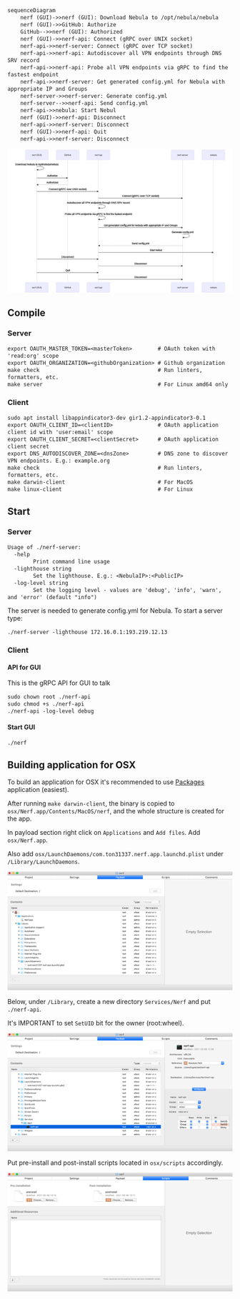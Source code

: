 ```
sequenceDiagram
    nerf (GUI)->>nerf (GUI): Download Nebula to /opt/nebula/nebula
    nerf (GUI)->>GitHub: Authorize
    GitHub-->>nerf (GUI): Authorized
    nerf (GUI)->>nerf-api: Connect (gRPC over UNIX socket)
    nerf-api->>nerf-server: Connect (gRPC over TCP socket)
    nerf-api->>nerf-api: Autodiscover all VPN endpoints through DNS SRV record
    nerf-api->>nerf-api: Probe all VPN endpoints via gRPC to find the fastest endpoint
    nerf-api->>nerf-server: Get generated config.yml for Nebula with appropriate IP and Groups
    nerf-server->>nerf-server: Generate config.yml
    nerf-server-->>nerf-api: Send config.yml
    nerf-api->>nebula: Start Nebul
    nerf (GUI)->>nerf-api: Disconnect
    nerf-api->>nerf-server: Disconnect
    nerf (GUI)->>nerf-api: Quit
    nerf-api->>nerf-server: Disconnect
```

![](/doc/img/sequence.png)

## Compile

### Server

```
export OAUTH_MASTER_TOKEN=<masterToken>        # OAuth token with 'read:org' scope
export OAUTH_ORGANIZATION=<githubOrganization> # Github organization
make check                                     # Run linters, formatters, etc.
make server                                    # For Linux amd64 only
```

### Client

```
sudo apt install libappindicator3-dev gir1.2-appindicator3-0.1
export OAUTH_CLIENT_ID=<clientID>              # OAuth application client id with 'user:email' scope
export OAUTH_CLIENT_SECRET=<clientSecret>      # OAuth application client secret
export DNS_AUTODISCOVER_ZONE=<dnsZone>         # DNS zone to discover VPN endpoints. E.g.: example.org
make check                                     # Run linters, formatters, etc.
make darwin-client                             # For MacOS
make linux-client                              # For Linux
```

## Start

### Server

```
Usage of ./nerf-server:
  -help
    	Print command line usage
  -lighthouse string
    	Set the lighthouse. E.g.: <NebulaIP>:<PublicIP>
  -log-level string
    	Set the logging level - values are 'debug', 'info', 'warn', and 'error' (default "info")
```

The server is needed to generate config.yml for Nebula. To start a server type:
```
./nerf-server -lighthouse 172.16.0.1:193.219.12.13
```

### Client

#### API for GUI

This is the gRPC API for GUI to talk

```
sudo chown root ./nerf-api
sudo chmod +s ./nerf-api
./nerf-api -log-level debug
```

#### Start GUI

```
./nerf
```

## Building application for OSX

To build an application for OSX it's recommended to use [Packages](http://s.sudre.free.fr/Software/Packages/about.html) application (easiest).

After running `make darwin-client`, the binary is copied to `osx/Nerf.app/Contents/MacOS/nerf`, and the whole structure is created for the app.

In payload section right click on `Applications` and `Add files`. Add `osx/Nerf.app`.

Also add `osx/LaunchDaemons/com.ton31337.nerf.app.launchd.plist` under `/Library/LaunchDaemons`.

![](/doc/img/payload1.png)

Below, under `/Library`, create a new directory `Services/Nerf` and put `./nerf-api`.

It's IMPORTANT to set `SetUID` bit for the owner (root:wheel).

![](/doc/img/payload2.png)

Put pre-install and post-install scripts located in `osx/scripts` accordingly.

![](/doc/img/scripts.png)
